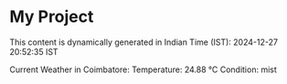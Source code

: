 # My Project

This content is dynamically generated in Indian Time (IST): 2024-12-27 20:52:35 IST


Current Weather in Coimbatore:
Temperature: 24.88 °C
Condition: mist
